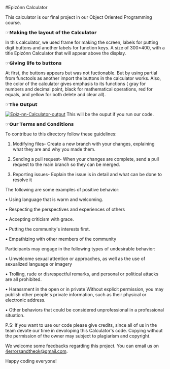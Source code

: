 
#Epizónn Calculator

This calculator is our final project in our Object Oriented Programming course.


☞𝗠𝗮𝗸𝗶𝗻𝗴 𝘁𝗵𝗲 𝗹𝗮𝘆𝗼𝘂𝘁 𝗼𝗳 𝘁𝗵𝗲 𝗖𝗮𝗹𝗰𝘂𝗹𝗮𝘁𝗼𝗿

In this calculator, we used frame for making the screen, labels for putting digit buttons and another labels for function keys. A size of 300×400, with a title Epizónn Calculator that will appear above the display.


☞𝗚𝗶𝘃𝗶𝗻𝗴 𝗹𝗶𝗳𝗲 𝘁𝗼 𝗯𝘂𝘁𝘁𝗼𝗻𝘀

At first, the buttons appears but was not fuctionable. But by using partial from functools as another import the buttons in the calculator works. Also, the color of the calculator gives emphasis to its functions ( gray for numbers and decimal point, black for mathematical operations, red for equals, and yellow for both delete and clear all).


☞𝗧𝗵𝗲 𝗢𝘂𝘁𝗽𝘂𝘁

<a href="https://ibb.co/mJYyp5R"><img src="https://i.ibb.co/sjD179g/Epiz-nn-Calculator-output.jpg" alt="Epiz-nn-Calculator-output" border="0"></a>
This will be the ouput if you run our code. 


☞𝗢𝘂𝗿 𝗧𝗲𝗿𝗺𝘀 𝗮𝗻𝗱 𝗖𝗼𝗻𝗱𝗶𝘁𝗶𝗼𝗻𝘀

To contribue to this directory follow these guidelines: 
       
1. Modifying files- Create a new branch with your changes, explaining what they are and why you made them. 
       
2. Sending a pull request- When your changes are complete, send a pull request to the main branch so they can be merged. 
       
3. Reporting issues- Explain the issue is in detail and what can be done to resolve it


The following are some examples of positive behavior:

• Using language that is warm and welcoming.

• Respecting the perspectives and experiences of others

• Accepting criticism with grace.

• Putting the community's interests first.

• Empathizing with other members of the community


Participants may engage in the following types of undesirable behavior:

• Unwelcome sexual attention or approaches, as well as the use of sexualized language or imagery

• Trolling, rude or disrespectful remarks, and personal or political attacks are all prohibited.

• Harassment in the open or in private Without explicit permission, you may publish other people's private information, such as their physical or electronic address.

• Other behaviors that could be considered unprofessional in a professional situation.

P.S: If you want to use our code please give credits, since all of us in the team devote our time in devoloping this Calculator's code. Copying without the permission of the owner may subject to plagiarism and copyright.

We welcome some feedbacks regarding this project. You can email us on 4errorsandtheok@gmail.com.

Happy coding everyone!
